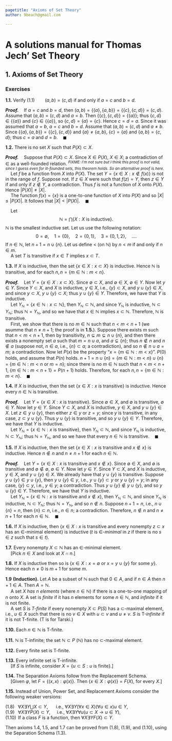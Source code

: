 ```yaml
---
pagetitle: "Axioms of Set Theory"
author: 9beach@gmail.com

---
```


# A solutions manual for Thomas Jech’ Set Theory
## 1. Axioms of Set Theory
### Exercises

**1.1.** Verify (1.1)$\qquad(a, b) = (c, d)$ if and only if $a = c$ and
$b = d$.

**_Proof._**$\quad$If $a=c$ and $b=d$, then
$(a,b)=\{\{a\},\{a,b\}\}=\{\{c\},\{c,d\}\}=(c,d)$.
Assume that $(a,b)=(c,d)$ and $a=b$. Then
$\{\{c\},\{c,d\}\}=\{\{a\}\}$; thus $\{c,d\}\in\{\{a\}\}$ and
$\{c\}\in\{\{a\}\}$, so $\{c,d\}=\{a\}=\{c\}$. Hence $c=d=a$. Since
it was assumed that $a=b$, $a=c$ and $b=d$.
Assume that $(a,b)=(c,d)$ and $a \neq b$.
Since $\{\{a\},\{a,b\}\}=\{\{c\},\{c,d\}\}$ and $\{a\} \neq \{a,b\}$,
$\{c\} = \{a\}$ and $\{a,b\} = \{c,d\}$; thus $c=a$ and
$d=b$.$\quad\blacksquare$

**1.2.** There is no set $X$ such that $P(X) ⊂ X$.

**_Proof._**$\quad$Suppose that $P(X) \subset X$. Since $X \in P(X)$, $X \in
X$; a contradiction of $\in$ as a well-founded relation.
<sup>_FIXME: I'm not sure but I think this proof is not valid,
since I guess even for ill-founded sets, this theorem holds. So an alternative
proof is here._</sup>
<br />$\quad$Let $f$ be a function from $X$ into $P(X)$. The set $Y = \{x∈X :
x\notin f(x) \}$ is not in the range of $f$. Suppose not. If $z∈X$ were such
that $f(z)=Y$, then $z∈Y$ if and only if $z \notin Y$, a contradiction. Thus
$f$ is not a function of $X$ onto $P(X)$. Hence $|P(X)| \neq |X|$.
<br />$\quad$The function $f(x) = \{x\}$ is a one-to-one function of $X$ into
$P(X)$ and so $|X| ≤ |P(X)|$. It follows that $|X| <
|P(X)|$.$\quad\blacksquare$

$\quad$Let
$$
\mathbb{N} = \bigcap\{X : X \text{ is inductive}\}.
$$
$\mathbb{N}$ is the smallest inductive set. Let us use the following notation:
$$
0 = \emptyset,\quad 1 = \{0\},\quad 2 = \{0, 1\},\quad 3 = \{0, 1, 2\},\quad
....
$$
If $n ∈ \mathbb{N}$, let $n + 1 = n ∪ \{n\}$. Let us define $<$ (on
$\mathbb{N}$) by $n < m$ if and only if $n ∈ m$.
<br />$\quad$A set $T$ is transitive if $x∈T$ implies $x⊂T$.

**1.3.** If $X$ is inductive, then the set $\{x ∈ X : x ⊂ X\}$ is inductive.
Hence $\mathbb{N}$ is transitive, and for each $n, n=\{m∈\mathbb{N} :m<n\}$.

**_Proof._**$\quad$Let $Y = \{x ∈ X : x ⊂ X\}$. Since $\emptyset \subset X$,
and $\emptyset \in X$, $\emptyset \in Y$. Now let $y \in Y$. Since $Y
\subset X$, and $X$ is inductive, $y \in X$, i.e.,
$\{y\} \subset X$, and $y \cup \{y\} \in X$, and since $y \subset X$, $y
\cup \{y\} \subset X$; thus $y \cup \{y\} \in Y$. Therefore, we have
that $Y$ is inductive.
<br />$\quad$Let $Y_\mathbb{N} = \{x ∈ \mathbb{N} : x ⊂ \mathbb{N}\}$,
then $Y_\mathbb{N} \subset \mathbb{N}$, and since $Y_\mathbb{N}$ is
inductive, $\mathbb{N} \subset Y_\mathbb{N}$; thus $\mathbb{N} =
Y_\mathbb{N}$, and so we have that $x∈\mathbb{N}$ implies $x⊂\mathbb{N}$.
Therefore, $\mathbb{N}$ is transitive.
<br />$\quad$First, we show that there is no $m \in \mathbb{N}$ such that
$n \lt m \lt n + 1$ (we asumme that $n \ne n+1$; the proof is in **1.5.**).
Suppose there exists $m$ such that $n \lt m \lt n + 1$,
then by transitivity, $n \subsetneq m \subsetneq n \cup \{n\}$, and then
there exists a nonempty set $a$ such that $m = n \cup a$, and $a \subsetneq
\{n\}$; thus $n \notin n$ and $n \notin a$ (suppose not, $n \in a$, i.e.,
$\{n\} \subset a$; a contradiction), and so $n \notin n \cup a = m$;
a contradiction. Now let $P(x)$ be the property “$x = \{m \in \mathbb{N} :
m < x\}$”. $P(0)$ holds, and assume that $P(n)$ holds. $n + 1 = n \cup \{n\}
= \{m \in \mathbb{N} : m < n\} \cup \{n\}$ $=$ $\{m \in \mathbb{N} : m < n
\text{ or } m = n\}$; since there is no $m \in \mathbb{N}$ such that $n
\lt m \lt n + 1$, $\{m \in \mathbb{N} : m < n + 1\} = P(n+1)$ holds.
Therefore, for each $n, n=\{m∈\mathbb{N} :m<n\}$.$\quad\blacksquare$

**1.4.** If $X$ is inductive, then the set $\{x ∈ X : x \text{ is
transitive}\}$ is inductive. Hence every $n ∈ \mathbb{N}$ is transitive.

**_Proof._**$\quad$Let $Y = \{x ∈ X : x \text{ is transitive}\}$. Since
$\emptyset \in X$, and $\emptyset$ is transitive, $\emptyset \in Y$.
Now let $y \in Y$. Since $Y \subset X$, and $X$ is inductive, $y \in X$,
and $y \cup \{y\} \in X$. Let $z \in y \cup \{y\}$, then either $z \in y$ or
$z = y$; since $y$ is transitive, in any case, $z \subset y \cup \{y\}$. Thus
$y \cup \{y\}$ is transitive, and so $y \cup \{y\} \in Y$. Therefore, we have
that $Y$ is inductive.
<br />$\quad$Let $Y_\mathbb{N} = \{x ∈ \mathbb{N} : x \text{ is
transitive}\}$, then $Y_\mathbb{N} \subset \mathbb{N}$, and since
$Y_\mathbb{N}$ is inductive, $\mathbb{N} \subset Y_\mathbb{N}$; thus
$\mathbb{N} = Y_\mathbb{N}$, and so we have that every $n ∈ \mathbb{N}$ is
transitive.$\quad\blacksquare$

**1.5.** If $X$ is inductive, then the set $\{x ∈ X : x \text{ is transitive
and } x \notin x\}$ is inductive. Hence $n \notin n$ and $n \ne n + 1$ for
each $n ∈ \mathbb{N}$.

**_Proof._**$\quad$Let $Y = \{x ∈ X : x \text{ is transitive and } x
\notin x\}$. Since $\emptyset \in X$, and $\emptyset$ is transitive and
$\emptyset \notin \emptyset$, $\emptyset \in Y$. Now let $y \in Y$. Since
$Y \subset X$, and $X$ is inductive, $y \in X$, and $y \cup \{y\} \in X$. We
already have that $y \cup \{y\}$ is transitive. Suppose $y \cup \{y\} \in y
\cup \{y\}$, then $y \cup \{y\} \in y$, i.e., $y \cup \{y\} \subset y$ or $y
\cup \{y\} = y$; in any case, $\{y\} \subset y$, i.e., $y \in y$; a
contradiction. Thus $y \cup \{y\} \notin y \cup \{y\}$, and so $y \cup \{y\}
\in Y$. Therefore, we have that $Y$ is inductive.
<br />$\quad$Let $Y_\mathbb{N} = \{x ∈ \mathbb{N} : x \text{ is
transitive and } x \notin x\}$, then $Y_\mathbb{N} \subset \mathbb{N}$, and
since $Y_\mathbb{N}$ is inductive, $\mathbb{N} \subset Y_\mathbb{N}$; thus
$\mathbb{N} = Y_\mathbb{N}$, and so $n \notin n$. Suppose $n+1=n$, i.e.,
$n\cup\{n\} = n$, then $\{n\}\subset n$, i.e., $n\in n$; a contradiction.
Therefore, $n \notin n$ and $n \ne n + 1$ for each $n ∈ \mathbb
{N}$.$\quad\blacksquare$

**1.6.** If $X$ is inductive, then $\{x ∈ X:x \text{ is transitive and every
nonempty } z ⊂ x \text{ has an ∈-minimal element}\}$ is inductive ($t$ is
∈-_minimal_ in $z$ if there is no $s ∈ z$ such that $s ∈ t$).

**1.7.** Every nonempty $X ⊂ \mathbb{N}$ has an ∈-minimal element.
<br />$\quad$[Pick $n ∈ X$ and look at $X ∩ n$.]

**1.8.** If $X$ is inductive then so is $\{x∈X:x=∅\text{ or }x=y∪\{y\}\text{
for some }y \}$. Hence each $n \ne 0$ is $m + 1$ for some $m$.

**1.9** **(Induction).** Let $A$ be a subset of $\mathbb{N}$ such that $0
∈ A$, and if $n ∈ A$ then $n+1∈A$. Then $A=\mathbb{N}$.
<br />$\quad$A set $X$ _has $n$ elements_ (where $n ∈ \mathbb{N}$) if there is
a one-to-one mapping of $n$ onto $X$. A set is _finite_ if it has $n$ elements
for some $n ∈ \mathbb{N}$, and _infinite_ if it is not finite.
<br />$\quad$A set $S$ is _T-finite_ if every nonempty $X ⊂ P (S)$ has a
⊂-maximal element, i.e., $u ∈ X$ such that there is no $v ∈ X$ with $u ⊂ v$
and $u \ne v$. $S$ is T-_infinite_ if it is not T-finite. (T is for Tarski.)

**1.10.** Each $n ∈ \mathbb{N}$ is T-finite.

**1.11.** $\mathbb{N}$ is T-infinite; the set $\mathbb{N} ⊂ P$ ($\mathbb{N}$)
has no ⊂-maximal element.

**1.12.** Every finite set is T-finite.

**1.13.** Every infinite set is T-infinite.
<br />$\quad$[If $S$ is infinite, consider $X = \{u ⊂ S : u\text{ is
finite}\}$.]

**1.14.** The Separation Axioms follow from the Replacement Schema.
<br />$\quad$[Given $φ$, let $F = \{(x,x) : φ(x)\}$. Then $\{x ∈ X : φ(x)\} =
F(X)$, for every $X$.]

**1.15.** Instead of Union, Power Set, and Replacement Axioms consider the
following weaker versions:

(1.8)$\;\;$ $∀X∃Y\bigcup X ⊂Y$,$\quad\,\,$ i.e., $∀X∃Y (∀x∈X)(∀u∈x)u∈Y$,
<br />(1.9)$\;\;$ $∀X∃Y P(X)⊂Y$,$\quad$ i.e., $∀X∃Y ∀u(u⊂X\to u∈Y)$,
<br />(1.10)$\,$ If a class $F$ is a function, then $∀X∃Y F(X)⊂Y$.

Then axioms 1.4, 1.5, and 1.7 can be proved from (1.8), (1.9), and (1.10),
using the Separation Schema (1.3).
